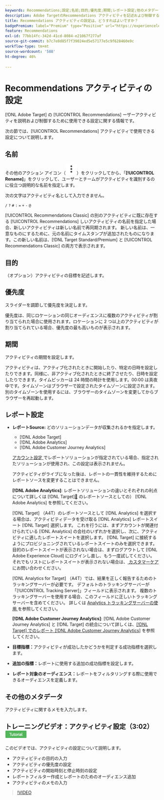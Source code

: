 ```yaml
---
keywords: Recommendations;設定;名前;目的;優先度;期間;レポート設定;他のメタデータ
description: Adobe TargetのRecommendations アクティビティを記述および制御するために使用する設定を行う方法について説明します。
title: Recommendations アクティビティの設定は、どうすればよいですか？
badgePremium: label="Premium" type="Positive" url="https://experienceleague.adobe.com/docs/target/using/introduction/intro.html?lang=ja#premium newtab=true" tooltip="Target Premium に含まれる機能を確認してください。"
feature: Recommendations
exl-id: 77bb14fc-342d-41cd-8084-e21067f277af
source-git-commit: b7c7e8d85f7f39024ed5e57177e5c9f628460e9c
workflow-type: tm+mt
source-wordcount: '588'
ht-degree: 46%

---
```


# Recommendations アクティビティの設定

[!DNL Adobe Target] の [!UICONTROL Recommendations] ーザーアクティビティを説明および制御するために使用できる設定に関する情報です。

次の節では、[!UICONTROL Recommendations] アクティビティで使用できる設定について説明します。

## 名前

その他のアクション アイコン（![ その他のアクション アイコン ](/help/main/assets/icons/MoreSmallListVert.svg)）をクリックしてから、「**[!UICONTROL Rename]**」をクリックして、ユーザーとチームがアクティビティを識別するのに役立つ説明的な名前を指定します。

次の文字はアクティビティ名として入力できません。

`/`
`?`
`#`
`:`
`=`
`+`
`-`
`@`

[!UICONTROL Recommendations Classic] の別のアクティビティに既に存在する [!UICONTROL Recommendations] しいアクティビティの名前を指定した場合、新しいアクティビティは新しい名前で再同期されます。 新しい名前は、一意なものにするために、元の名前にタイムスタンプが追加されたものになります。この新しい名前は、[!DNL Target Standard/Premium] と [!UICONTROL Recommendations Classic] の両方で表示されます。

## 目的

（オプション）アクティビティの目標を記述します。

## 優先度

スライダーを調節して優先度を決定します。

優先度は、同じロケーションの同じオーディエンスに複数のアクティビティが割り当てられた場合に使用されます。ロケーションに 2 つ以上のアクティビティが割り当てられている場合、優先度の最も高いものが表示されます。

## 期間

アクティビティの期間を設定します。

アクティビティは、アクティブ化されたときに開始したり、特定の日時を設定したりできます。同様に、非アクティブ化されたときに終了させたり、日時を設定したりできます。タイムピッカーは 24 時間の時計を使用します。00:00 は真夜中です。タイムゾーンはブラウザーで設定されたタイムゾーンに設定されます。別のタイムゾーンを使用するには、ブラウザーのタイムゾーンを変更してからブラウザーを再起動します。

## レポート設定

* **レポートSource:** どのソリューションデータが収集されるかを指定します。

   * [!DNL Adobe Target]
   * [!DNL Adobe Analytics]
   * [!DNL Adobe Customer Journey Analytics]

  [ アカウント設定 ](/help/main/administrating-target/reporting.md) でレポートソリューションが指定されている場合、指定されたソリューションが使用され、この設定は表示されません。

  アクティビティがライブになった後は、レポートの一貫性を維持するためにレポートソースを変更することはできません。

  **[!DNL Adobe Analytics]**: レポートソリューションの違いとそれぞれの利点について詳しくは  [!DNL Target][&#128279;](/help/main/c-integrating-target-with-mac/a4t/a4t.md) のレポートソースとしての） [!DNL Adobe Analytics]  を参照してください。

  [!DNL Target] （A4T）のレポートソースとして [!DNL Analytics] を選択する場合は、アクティビティデータを受け取る [!DNL Analytics] レポートスイート [!DNL Target] 選択します。 これを行うには、まずアカウントが関連付けられている [!DNL Analytics] の会社のいずれかを選択し、次に、アクティビティに適したレポートスイートを選択します。 [!DNL Target] に接続するようにプロビジョニングされているレポートスイートのみを選択できます。 目的のレポートスイートが表示されない場合は、まずログアウトして [!DNL Adobe Experience Cloud] にログインし直し、もう一度試してください。 それでもリストにレポートスイートが表示されない場合は、[ カスタマーケア ](/help/main/cmp-resources-and-contact-information.md#reference_ACA3391A00EF467B87930A450050077C) にお問い合わせください。

  [!DNL Analytics for Target] （A4T）では、結果を正しく報告するためのトラッキングサーバーが必要です。 デフォルトのトラッキングサーバーが「[!UICONTROL Tracking Server]」フィールドに表示されます。 複数のトラッキングサーバーを使用する場合、このフィールドに正しいトラッキングサーバーを含めてください。 詳しくは [Analytics トラッキングサーバーの使用 ](/help/main/c-integrating-target-with-mac/a4t/analytics-tracking-server.md#task_72077BA7E93C4A65A715A18F32228823) を参照してください。

  **[!DNL Adobe Customer Journey Analytics]**: [!DNL Adobe Customer Journey Analytics] と [!DNL Target] の統合について詳しくは、[[!DNL Target]  でのレポート  [!DNL Adobe Customer Journey Analytics]](/help/main/c-integrating-target-with-mac/cja/target-reporting-in-cja.md) を参照してください。

* **目標指標：**&#x200B;アクティビティが成功したかどうかを判定する成功指標を選択します。
* **追加の指標：**&#x200B;レポートに使用する追加の成功指標を設定します。
* **レポート対象のオーディエンス：**&#x200B;レポートをフィルタリングする際に使用できるオーディエンスを定義します。

## その他のメタデータ

アクティビティに関するメモを入力します。

## トレーニングビデオ：アクティビティ設定（3:02） ![ チュートリアルバッジ ](/help/main/assets/tutorial.png)

このビデオでは、アクティビティの設定について説明します。

* アクティビティの目的の入力
* アクティビティの優先度の設定
* アクティビティの開始時刻と停止時刻の設定
* レポートフィルター作成とレポートのためのオーディエンス追加
* アクティビティのメモの入力

>[!VIDEO](https://video.tv.adobe.com/v/17381)
